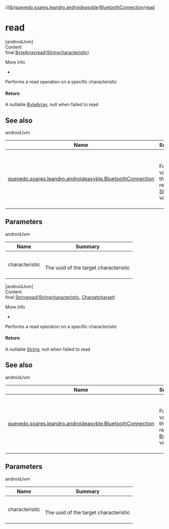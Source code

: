 //[lib](../../index.md)/[quevedo.soares.leandro.androideasyble](../index.md)/[BluetoothConnection](index.md)/[read](read.md)



# read  
[androidJvm]  
Content  
final [ByteArray](https://kotlinlang.org/api/latest/jvm/stdlib/kotlin/-byte-array/index.html)[read](read.md)([String](https://docs.oracle.com/javase/8/docs/api/java/lang/String.html)[characteristic](read.md))  
  
More info  
<ul><li></li></ul>

Performs a read operation on a specific characteristic



#### Return  


A nullable [ByteArray](https://kotlinlang.org/api/latest/jvm/stdlib/kotlin/-byte-array/index.html), null when failed to read



## See also  
  
androidJvm  
  
|  Name|  Summary| 
|---|---|
| <a name="quevedo.soares.leandro.androideasyble/BluetoothConnection/read/#kotlin.String/PointingToDeclaration/"></a>[quevedo.soares.leandro.androideasyble.BluetoothConnection](read.md)| <a name="quevedo.soares.leandro.androideasyble/BluetoothConnection/read/#kotlin.String/PointingToDeclaration/"></a><br><br>For a variant that returns a [String](https://kotlinlang.org/api/latest/jvm/stdlib/kotlin/-string/index.html) value<br><br>
  


## Parameters  
  
androidJvm  
  
|  Name|  Summary| 
|---|---|
| <a name="quevedo.soares.leandro.androideasyble/BluetoothConnection/read/#kotlin.String/PointingToDeclaration/"></a>characteristic| <a name="quevedo.soares.leandro.androideasyble/BluetoothConnection/read/#kotlin.String/PointingToDeclaration/"></a><br><br>The uuid of the target characteristic<br><br>
  
  


[androidJvm]  
Content  
final [String](https://docs.oracle.com/javase/8/docs/api/java/lang/String.html)[read](read.md)([String](https://docs.oracle.com/javase/8/docs/api/java/lang/String.html)[characteristic](read.md), [Charset](https://docs.oracle.com/javase/8/docs/api/java/nio/charset/Charset.html)[charset](read.md))  
  
More info  
<ul><li></li></ul>

Performs a read operation on a specific characteristic



#### Return  


A nullable [String](https://kotlinlang.org/api/latest/jvm/stdlib/kotlin/-string/index.html), null when failed to read



## See also  
  
androidJvm  
  
|  Name|  Summary| 
|---|---|
| <a name="quevedo.soares.leandro.androideasyble/BluetoothConnection/read/#kotlin.String#java.nio.charset.Charset/PointingToDeclaration/"></a>[quevedo.soares.leandro.androideasyble.BluetoothConnection](read.md)| <a name="quevedo.soares.leandro.androideasyble/BluetoothConnection/read/#kotlin.String#java.nio.charset.Charset/PointingToDeclaration/"></a><br><br>For a variant that returns a [ByteArray](https://kotlinlang.org/api/latest/jvm/stdlib/kotlin/-byte-array/index.html) value<br><br>
  


## Parameters  
  
androidJvm  
  
|  Name|  Summary| 
|---|---|
| <a name="quevedo.soares.leandro.androideasyble/BluetoothConnection/read/#kotlin.String#java.nio.charset.Charset/PointingToDeclaration/"></a>characteristic| <a name="quevedo.soares.leandro.androideasyble/BluetoothConnection/read/#kotlin.String#java.nio.charset.Charset/PointingToDeclaration/"></a><br><br>The uuid of the target characteristic<br><br>
  
  



